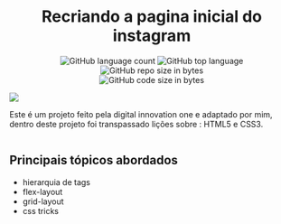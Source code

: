 <h1 align="center"> Recriando a pagina inicial do instagram </h1>

<p align="center">
    <img alt="GitHub language count" src="https://img.shields.io/github/languages/count/gabriel4420/Recriando-a-pagina-inicial-do-insta">

  <img alt="GitHub top language" src="https://img.shields.io/github/languages/top/gabriel4420/Recriando-a-pagina-inicial-do-insta?logo=html">

  <img alt="GitHub repo size in bytes" src="https://img.shields.io/github/repo-size/gabriel4420/Recriando-a-pagina-inicial-do-insta?color=green">

  <br>

  <img alt="GitHub code size in bytes" src="https://img.shields.io/github/last-commit/Gabriel4420/Recriando-a-pagina-inicial-do-insta">

  <a href="https://www.linkedin.com/in/gabriel-rodrigues-perez-2069b072/">

  </a>
   
  
</p>

![](principal.png)

<p>Este é um projeto feito pela digital innovation one e adaptado por mim, dentro deste projeto foi transpassado lições sobre : HTML5 e CSS3. </p>
<p>
<img 
<p>
<h2>Principais tópicos abordados</h2>
<ul align="left">
  <li>hierarquia de tags</li>
  <li>flex-layout</li>
  <li>grid-layout</li>
  <li>css tricks</li>
</ul>

</p>
